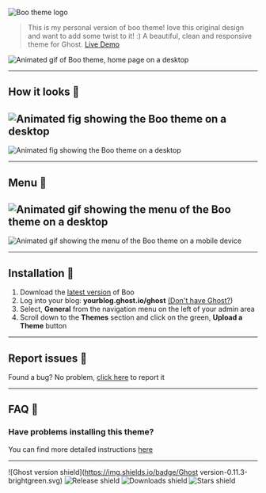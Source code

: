 ![Boo theme logo](http://i.imgur.com/fbifvYJ.png)

> This is my personal version of boo theme! love this original design and want to add some twist to it! :)
> A beautiful, clean and responsive theme for Ghost. [Live Demo](http://boo-demo.tenoku.com/)

![Animated gif of Boo theme, home page on a desktop](http://i.imgur.com/0LYO26Q.gif)

---

## How it looks 👀
![Animated fig showing the Boo theme on a desktop](http://i.imgur.com/r5lx0oE.gif)
---
![Animated fig showing the Boo theme on a desktop](http://i.imgur.com/7SqhEsT.gif)

---

## Menu 📖
![Animated gif showing the menu of the Boo theme on a desktop](http://i.imgur.com/gMroOve.gif)
---
![Animated gif showing the menu of the Boo theme on a mobile device](http://i.imgur.com/ptNIwCP.gif)

---

## Installation 🚀
1. Download the [latest version](https://github.com/tenoku/boo/archive/v0.11.0.zip) of Boo
2. Log into your blog: **yourblog.ghost.io/ghost** [(Don't have Ghost?](https://ghost.org))
3. Select, **General** from the navigation menu on the left of your admin area
4. Scroll down to the **Themes** section and click on the green, **Upload a Theme** button

---

## Report issues 🐞
Found a bug? No problem, [click here](https://github.com/tenoku/boo/issues/new) to report it

---

## FAQ 🤔
### Have problems installing this theme?
You can find more detailed instructions [here](https://help.ghost.org/hc/en-us/articles/223241628-Uploading-Themes)

---

![Ghost version shield](https://img.shields.io/badge/Ghost version-0.11.3-brightgreen.svg)
![Release shield](https://img.shields.io/github/release/tenoku/boo.svg)
![Downloads shield](https://img.shields.io/github/downloads/tenoku/boo/total.svg)
![Stars shield](https://img.shields.io/github/stars/tenoku/boo.svg?style=social&label=Star)
